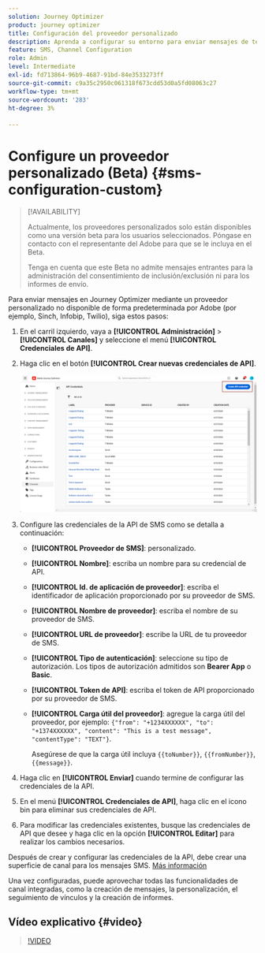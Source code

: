```yaml
---
solution: Journey Optimizer
product: journey optimizer
title: Configuración del proveedor personalizado
description: Aprenda a configurar su entorno para enviar mensajes de texto con Journey Optimizer con un proveedor personalizado
feature: SMS, Channel Configuration
role: Admin
level: Intermediate
exl-id: fd713864-96b9-4687-91bd-84e3533273ff
source-git-commit: c9a35c2950c061318f673cdd53d0a5fd08063c27
workflow-type: tm+mt
source-wordcount: '283'
ht-degree: 3%

---
```


# Configure un proveedor personalizado (Beta) {#sms-configuration-custom}

>[!AVAILABILITY]
>
>Actualmente, los proveedores personalizados solo están disponibles como una versión beta para los usuarios seleccionados. Póngase en contacto con el representante del Adobe para que se le incluya en el Beta.
>
>Tenga en cuenta que este Beta no admite mensajes entrantes para la administración del consentimiento de inclusión/exclusión ni para los informes de envío.

Para enviar mensajes en Journey Optimizer mediante un proveedor personalizado no disponible de forma predeterminada por Adobe (por ejemplo, Sinch, Infobip, Twilio), siga estos pasos:

1. En el carril izquierdo, vaya a **[!UICONTROL Administración]** > **[!UICONTROL Canales]** y seleccione el menú **[!UICONTROL Credenciales de API]**.

1. Haga clic en el botón **[!UICONTROL Crear nuevas credenciales de API]**.

   ![](assets/sms_byo_1.png)

1. Configure las credenciales de la API de SMS como se detalla a continuación:

   * **[!UICONTROL Proveedor de SMS]**: personalizado.

   * **[!UICONTROL Nombre]**: escriba un nombre para su credencial de API.

   * **[!UICONTROL Id. de aplicación de proveedor]**: escriba el identificador de aplicación proporcionado por su proveedor de SMS.

   * **[!UICONTROL Nombre de proveedor]**: escriba el nombre de su proveedor de SMS.

   * **[!UICONTROL URL de proveedor]**: escribe la URL de tu proveedor de SMS.

   * **[!UICONTROL Tipo de autenticación&#x200B;]**: seleccione su tipo de autorización. Los tipos de autorización admitidos son **Bearer App** o **Basic**.

   * **[!UICONTROL Token de API]**: escriba el token de API proporcionado por su proveedor de SMS.

   * **[!UICONTROL Carga útil del proveedor]**: agregue la carga útil del proveedor, por ejemplo: `{"from": "+1234XXXXXX", "to": "+1374XXXXXX", "content": "This is a test message", "contentType": "TEXT"}`.

     Asegúrese de que la carga útil incluya `{{toNumber}}`, `{{fromNumber}}`, `{{message}}`.

1. Haga clic en **[!UICONTROL Enviar]** cuando termine de configurar las credenciales de la API.

1. En el menú **[!UICONTROL Credenciales de API]**, haga clic en el icono bin para eliminar sus credenciales de API.

1. Para modificar las credenciales existentes, busque las credenciales de API que desee y haga clic en la opción **[!UICONTROL Editar]** para realizar los cambios necesarios.

Después de crear y configurar las credenciales de la API, debe crear una superficie de canal para los mensajes SMS. [Más información](sms-configuration-surface.md)

Una vez configuradas, puede aprovechar todas las funcionalidades de canal integradas, como la creación de mensajes, la personalización, el seguimiento de vínculos y la creación de informes.

## Vídeo explicativo {#video}

>[!VIDEO](https://video.tv.adobe.com/v/3431625)
